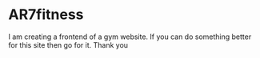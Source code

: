 # AR7fitness
I am creating a frontend of a gym website.
If you can do something better for this site then go for it.
Thank you
